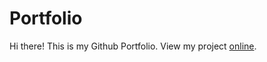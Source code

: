 # Portfolio

Hi there! This is my Github Portfolio. View my project [online](https://maartjevdw.github.io/portfolio/).
